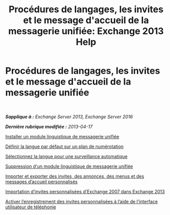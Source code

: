 ﻿---
title: "Procédures de langages, les invites et le message d'accueil de la messagerie unifiée: Exchange 2013 Help"
TOCTitle: Procédures de langages, les invites et le message d'accueil de la messagerie unifiée
ms:assetid: 935bcf76-f27d-406e-962b-3adb014cf76e
ms:mtpsurl: https://technet.microsoft.com/fr-fr/library/JJ863293(v=EXCHG.150)
ms:contentKeyID: 50555440
ms.date: 05/23/2018
mtps_version: v=EXCHG.150
ms.translationtype: MT
---

# Procédures de langages, les invites et le message d'accueil de la messagerie unifiée

 

_**Sapplique à :** Exchange Server 2013, Exchange Server 2016_

_**Dernière rubrique modifiée :** 2013-04-17_

[Installer un module linguistique de messagerie unifiée](install-a-um-language-pack-exchange-2013-help.md)

[Définir la langue par défaut sur un plan de numérotation](set-the-default-language-on-a-dial-plan-exchange-2013-help.md)

[Sélectionnez la langue pour une surveillance automatique](select-the-language-for-an-auto-attendant-exchange-2013-help.md)

[Suppression d'un module linguistique de messagerie unifiée](remove-a-um-language-pack-exchange-2013-help.md)

[Importer et exporter des invites, des annonces, des menus et des messages d’accueil personnalisés](import-and-export-custom-greetings-announcements-menus-and-prompts-exchange-2013-help.md)

[Importation d’invites personnalisées d’Exchange 2007 dans Exchange 2013](import-custom-prompts-from-exchange-2007-to-exchange-2013-exchange-2013-help.md)

[Activer l’enregistrement des invites personnalisées à l’aide de l’interface utilisateur de téléphonie](enable-custom-prompt-recording-using-the-telephone-user-interface-exchange-2013-help.md)

